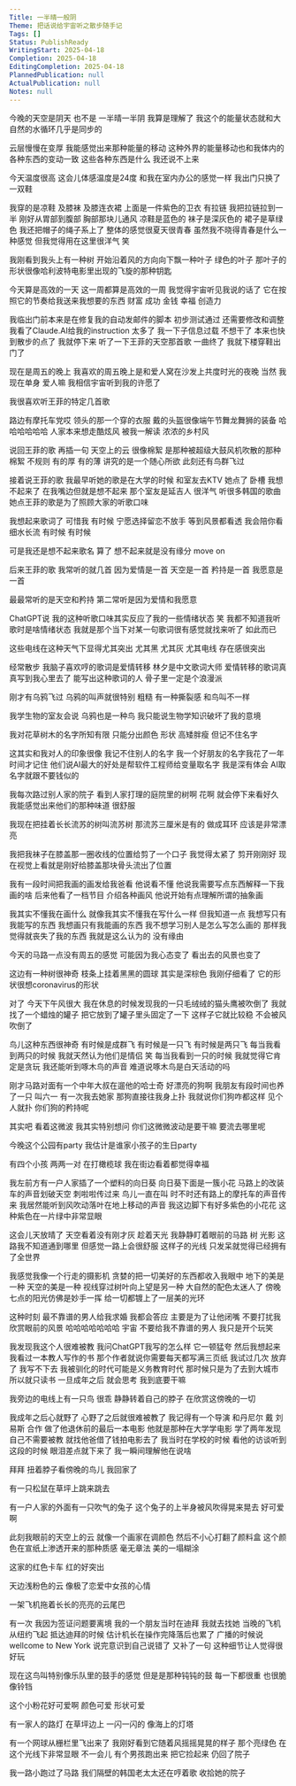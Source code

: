 ```yaml
---
Title: 一半晴一般阴
Theme: 把话说给宇宙听之散步随手记
Tags: []
Status: PublishReady
WritingStart: 2025-04-18
Completion: 2025-04-18
EditingCompletion: 2025-04-18
PlannedPublication: null
ActualPublication: null
Notes: null
---
```

今晚的天空是阴天
也不是
一半晴一半阴
我算是理解了
我这个的能量状态就和大自然的水循环几乎是同步的

云层慢慢在变厚
我能感觉出来那种能量的移动
这种外界的能量移动也和我体内的各种东西的变动一致
这些各种东西是什么
我还说不上来

今天温度很高
这会儿体感温度是24度
和我在室内办公的感觉一样
我出门只换了一双鞋

我穿的是凉鞋
及膝袜
及膝连衣裙
上面是一件紫色的卫衣
有拉链
我把拉链拉到一半
刚好从胃部到腹部
胸部那块儿通风 
凉鞋是蓝色的
袜子是深灰色的
裙子是草绿色
我还把帽子的绳子系上了
整体的感觉很夏天很青春
虽然我不晓得青春是什么一种感觉
但我觉得用在这里很洋气 笑

我刚看到我头上有一种树
开始沿着风的方向向下飘一种叶子
绿色的叶子
那叶子的形状很像哈利波特电影里出现的飞旋的那种钥匙

今天算是高效的一天
这一周都算是高效的一周
我觉得宇宙听见我说的话了
它在按照它的节奏给我送来我想要的东西
财富 成功 金钱 幸福 创造力

我临出门前本来是在修复我的自动发邮件的脚本
初步测试通过
还需要修改和调整
我看了Claude.AI给我的instruction 
太多了
我一下子信息过载
不想干了
本来也快到散步的点了
我就停下来
听了一下王菲的天空那首歌
一曲终了
我就下楼穿鞋出门了

现在是周五的晚上
我喜欢的周五晚上是和爱人窝在沙发上共度时光的夜晚
当然
我现在单身
爱人嘛
我相信宇宙听到我的许愿了

我很喜欢听王菲的特定几首歌

路边有摩托车党哎
领头的那一个穿的衣服
戴的头盔很像端午节舞龙舞狮的装备
哈哈哈哈哈哈
人家本来想走酷炫风
被我一解读
浓浓的乡村风

说回王菲的歌
再插一句
天空上的云
很像棉絮
是那种被超级大鼓风机吹散的那种棉絮
不规则
有的厚 有的薄
讲究的是一个随心所欲
此刻还有鸟群飞过

接着说王菲的歌
我最早听她的歌是在大学的时候
和室友去KTV
她点了
卧槽 我想不起来了
在我嘴边但就是想不起来
那个室友是延吉人
很洋气
听很多韩国的歌曲
她点王菲的歌是为了照顾大家的听歌口味

我想起来歌词了
可惜我 有时候
宁愿选择留恋不放手
等到风景都看透
我会陪你看细水长流
有时候
有时候

可是我还是想不起来歌名
算了
想不起来就是没有缘分
move on

后来王菲的歌
我常听的就几首
因为爱情是一首
天空是一首
矜持是一首
我愿意是一首

最最常听的是天空和矜持
第二常听是因为爱情和我愿意

ChatGPT说 我的这种听歌口味其实反应了我的一些情绪状态
笑
我都不知道我听歌时是啥情绪状态
我就是那个当下对某一句歌词很有感觉就找来听了
如此而已

这些电线在这种天气下显得尤其突出
尤其黑
尤其灰
尤其电线
存在感很突出

经常散步
我脑子喜欢哼的歌词是爱情转移
林夕是中文歌词大师
爱情转移的歌词真真写到我心里去了
能写出这种歌词的人
骨子里一定是个浪漫派

刚才有乌鸦飞过
乌鸦的叫声就很特别
粗糙
有一种撕裂感
和鸟叫不一样

我学生物的室友会说
乌鸦也是一种鸟
我只能说生物学知识破坏了我的意境 

我对花草树木的名字所知有限
只能分出颜色 形状 高矮胖瘦
但记不住名字

这其实和我对人的印象很像
我记不住别人的名字
我一个好朋友的名字我花了一年时间才记住
他们说AI最大的好处是帮软件工程师给变量取名字
我是深有体会
AI取名字就跟不要钱似的


我每次路过别人家的院子
看到人家打理的庭院里的树啊 花啊 就会停下来看好久
我能感觉出来他们的那种味道
很舒服

我现在把挂着长长流苏的树叫流苏树
那流苏三厘米是有的
做成耳环
应该是非常漂亮

我把我袜子在膝盖那一圈收线的位置给剪了一个口子
我觉得太紧了
剪开刚刚好
现在视觉上看就是刚好给膝盖那块骨头流出了位置

我有一段时间把我画的画发给我爸看
他说看不懂
他说我需要写点东西解释一下我画的啥
后来他看了一档节目
介绍各种画风
他说开始有点理解所谓的抽象画

我其实不懂我在画什么
就像我其实不懂我在写什么一样
但我知道一点
我想写只有我能写的东西
我想画只有我能画的东西
我不想学习别人是怎么写怎么画的
那样我觉得就丧失了我的东西
我就是这么认为的
没有缘由

今天的马路一点没有周五的感觉
可能因为我心态变了
看出去的风景也变了

这边有一种树很神奇
枝条上挂着黑黑的圆球
其实是深棕色
我刚仔细看了
它的形状很想coronavirus的形状

对了
今天下午风很大
我在休息的时候发现我的一只毛绒绒的猫头鹰被吹倒了
我就找了一个蜡烛的罐子
把它放到了罐子里头固定了一下
这样子它就比较稳 不会被风吹倒了

鸟儿这种东西很神奇
有时候是成群飞
有时候是一只飞
有时候是两只飞
每当我看到两只的时候 我就天然认为他们是情侣 笑
每当我看到一只的时候 我就觉得它肯定是贪玩
我还能听到啄木鸟的声音
难道说啄木鸟是白天活动的吗

刚才马路对面有一个中年大叔在遛他的哈士奇
好漂亮的狗啊
我朋友有段时间也养了一只
叫六一
有一次我去她家
那狗直接往我身上扑
我就说你们狗咋都这样
见个人就扑
你们狗的矜持呢

其实吧
看着这微波
我其实特别想问
你们这微微波动是要干嘛
要流去哪里呢

今晚这个公园有party
我估计是谁家小孩子的生日party

有四个小孩
两两一对
在打橄榄球
我在街边看着都觉得幸福

我左前方有一户人家插了一个塑料的向日葵
向日葵下面是一簇小花
马路上的改装车的声音划破天空
刺啦啦传过来
鸟儿一直在叫
时不时还有路上的摩托车的声音传来
我居然能听到风吹动落叶在地上移动的声音
我这边脚下有好多紫色的小花花
这种紫色在一片绿中非常显眼

这会儿天放晴了
天空看着没有刚才灰
趁着天光
我静静盯着眼前的马路 树 光影 
这路我不知道通到哪里
但感觉一路上会很舒服
这样子的光线
只发呆就觉得已经拥有了全世界


我感觉我像一个行走的摄影机
贪婪的把一切美好的东西都收入我眼中
地下的美是一种
天空的美是一种
视线穿过树叶向上望是另一种
大自然的配色太迷人了
傍晚七点的阳光仿佛是妙手一挥
给一切都镀上了一层美的光环

这种时刻
最不靠谱的男人给我求婚
我都会答应
主要是为了让他闭嘴
不要打扰我欣赏眼前的风景
哈哈哈哈哈哈哈
宇宙
不要给我不靠谱的男人
我只是开个玩笑

我发现我这个人很难被教
我问ChatGPT我写的怎么样
它一顿猛夸
然后我想起来我看过一本教人写作的书
那个作者就说你需要每天都写满三页纸
我试过几次
放弃了
我写不下去
我被驯化的时代可能是义务教育时代
那时候只是为了去到大城市
所以就只读书
一旦成年之后
就会思考
我到底要干嘛

我旁边的电线上有一只鸟
很乖
静静转着自己的脖子
在欣赏这傍晚的一切

我成年之后心就野了
心野了之后就很难被教了
我记得有一个导演
和丹尼尔 戴 刘易斯 合作
做了他退休前的最后一本电影
他就是那种在大学学电影
学了两年发现自己不需要被教
就找他爸借了钱拍电影去了
我当时在学校的时候
看他的访谈听到这段的时候
眼泪差点就下来了
我一瞬间理解他在说啥

拜拜
扭着脖子看傍晚的鸟儿
我回家了

有一只松鼠在草坪上跳来跳去

有一户人家的外面有一只吹气的兔子
这个兔子的上半身被风吹得晃来晃去
好可爱啊

此刻我眼前的天空上的云
就像一个画家在调颜色
然后不小心打翻了颜料盒
这个颜色在宣纸上渗透开来的那种质感
毫无章法
美的一塌糊涂

这家的红色卡车
红的好突出

天边浅粉色的云
像极了恋爱中女孩的心情

一架飞机拖着长长的亮亮的云尾巴

有一次
我因为签证问题要离境
我的一个朋友当时在迪拜
我就去找她
当晚的飞机从纽约飞起
抵达迪拜的时候
估计机长在操作完降落后也累了
广播的时候说wellcome to New York
说完意识到自己说错了
又补了一句
这种细节让人觉得很好玩

现在这鸟叫特别像乐队里的鼓手的感觉
但是是那种钝钝的鼓
每一下都很重
也很脆
像铃铛

这个小粉花好可爱啊
颜色可爱
形状可爱

有一家人的路灯
在草坪边上
一闪一闪的
像海上的灯塔

有一个网球从栅栏里飞出来了
我刚好看到它随着风摇摇晃晃的样子
那个亮绿色
在这个光线下非常显眼
不一会儿
有个男孩跑出来
把它捡起来
仍回了院子

我一路小跑过了马路
我们隔壁的韩国老太太还在哼着歌
收拾她的院子

